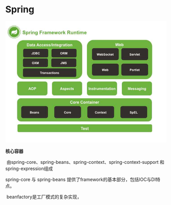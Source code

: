 # Spring 

![spring-overview](images/spring-overview.jpg)

**核心容器**

​	由spring-core、spring-beans、spring-context、spring-context-support 和 spring-expression组成

spring-core 与 spring-beans 提供了framework的基本部分，包括IOC与DI特点。

​	beanfactory是工厂模式的复杂实现，